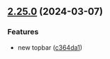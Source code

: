 ## [2.25.0](https://github.com/taskany-inc/issues/compare/v2.24.1...v2.25.0) (2024-03-07)


### Features

* new topbar ([c364da1](https://github.com/taskany-inc/issues/commit/c364da1691e4b631167b9f6b7838bcbaa2b360ec))


